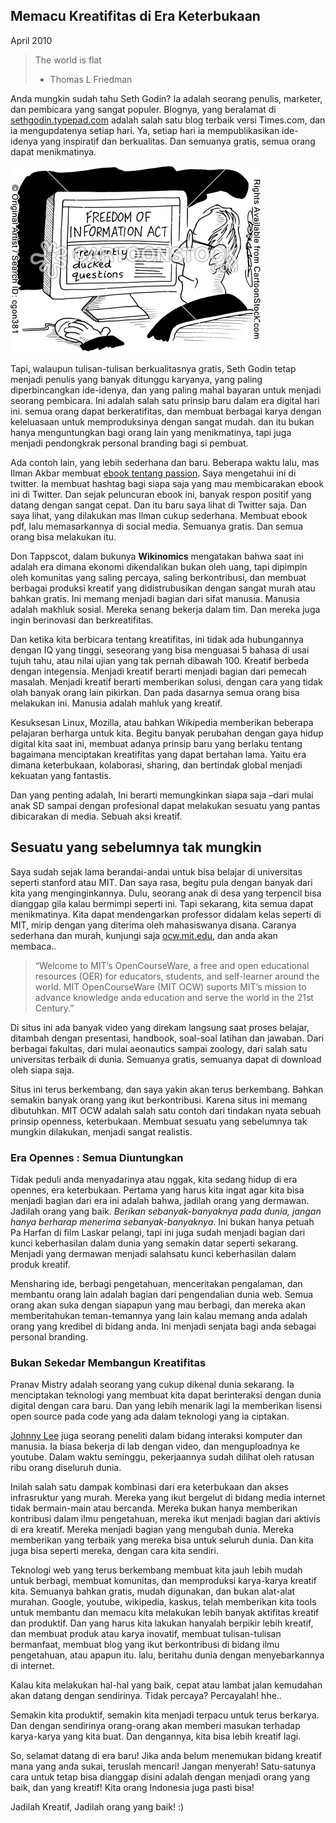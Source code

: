 ## Memacu Kreatifitas di Era Keterbukaan

April 2010

> The world is flat
> - Thomas L Friedman

Anda mungkin sudah tahu Seth Godin? Ia adalah seorang penulis, marketer, dan pembicara yang sangat populer. Blognya, yang beralamat di [sethgodin.typepad.com](http://sethgodin.typepad.com/) adalah salah satu blog terbaik versi Times.com, dan ia mengupdatenya setiap hari. Ya, setiap hari ia mempublikasikan ide-idenya yang inspiratif dan berkualitas. Dan semuanya gratis, semua orang dapat menikmatinya.

![ilustrasi](freedom.jpg "freedom")

Tapi, walaupun tulisan-tulisan berkualitasnya gratis, Seth Godin tetap menjadi penulis yang banyak ditunggu karyanya, yang paling diperbincangkan ide-idenya, dan yang paling mahal bayaran untuk menjadi seorang pembicara. Ini adalah salah satu prinsip baru dalam era digital hari ini. semua orang dapat berkeratifitas, dan membuat berbagai karya dengan keleluasaan untuk memproduksinya dengan sangat mudah. dan itu bukan hanya menguntungkan bagi orang lain yang menikmatinya, tapi juga menjadi pendongkrak personal branding bagi si pembuat.

Ada contoh lain, yang lebih sederhana dan baru. Beberapa waktu lalu, mas Ilman Akbar membuat [ebook tentang passion](http://ilmanakbar.dagdigdug.com/2010/04/13/saat-yang-sudah-nemu-passion-yang-masih-berjuang-menemukannya-bertemu-mari-saling-menyemangati/). Saya mengetahui ini di twitter. Ia membuat hashtag bagi siapa saja yang mau membicarakan ebook ini di Twitter. Dan sejak peluncuran ebook ini, banyak respon positif yang datang dengan sangat cepat. Dan itu baru saya lihat di Twitter saja. Dan saya lihat, yang dilakukan mas Ilman cukup sederhana. Membuat ebook pdf, lalu memasarkannya di social media. Semuanya gratis. Dan semua orang bisa melakukan itu.

Don Tappscot, dalam bukunya **Wikinomics** mengatakan bahwa saat ini adalah era dimana ekonomi dikendalikan bukan oleh uang, tapi dipimpin oleh komunitas yang saling percaya, saling berkontribusi, dan membuat berbagai produksi kreatif yang didistrubusikan dengan sangat murah atau bahkan gratis. Ini memang menjadi bagian dari sifat manusia. Manusia adalah makhluk sosial. Mereka senang bekerja dalam tim. Dan mereka juga ingin berinovasi dan berkreatifitas.

Dan ketika kita berbicara tentang kreatifitas, ini tidak ada hubungannya dengan IQ yang tinggi, seseorang yang bisa menguasai 5 bahasa di usai tujuh tahu, atau nilai ujian yang tak pernah dibawah 100. Kreatif berbeda dengan integensia. Menjadi kreatif berarti menjadi bagian dari pemecah masalah. Menjadi kreatif berarti memberikan solusi, dengan cara yang tidak olah banyak orang lain pikirkan. Dan pada dasarnya semua orang bisa melakukan ini. Manusia adalah mahluk yang kreatif.

Kesuksesan Linux, Mozilla, atau bahkan Wikipedia memberikan beberapa pelajaran berharga untuk kita. Begitu banyak perubahan dengan gaya hidup digital kita saat ini, membuat adanya prinsip baru yang berlaku tentang bagaimana menciptakan kreatifitas yang dapat bertahan lama. Yaitu era dimana keterbukaan, kolaborasi, sharing, dan bertindak global menjadi kekuatan yang fantastis.

Dan yang penting adalah, Ini berarti memungkinkan siapa saja –dari mulai anak SD sampai dengan profesional dapat melakukan sesuatu yang pantas dibicarakan di media. Sebuah aksi kreatif.

## Sesuatu yang sebelumnya tak mungkin

Saya sudah sejak lama berandai-andai untuk bisa belajar di universitas seperti stanford atau MIT. Dan saya rasa, begitu pula dengan banyak dari kita yang menginginkannya. Dulu, seorang anak di desa yang terpencil bisa dianggap gila kalau bermimpi seperti ini. Tapi sekarang, kita semua dapat menikmatinya. Kita dapat mendengarkan professor didalam kelas seperti di MIT, mirip dengan yang diterima oleh mahasiswanya disana. Caranya sederhana dan murah, kunjungi saja [ocw.mit.edu](http://ocw.mit.edu/), dan anda akan membaca..

> “Welcome to MIT’s OpenCourseWare, a free and open educational resources (OER) for educators, students, and self-learner around the world. MIT OpenCourseWare (MIT OCW) suports MIT’s mission to advance knowledge anda education and serve the world in the 21st Century.”

Di situs ini ada banyak video yang direkam langsung saat proses belajar, ditambah dengan presentasi, handbook, soal-soal latihan dan jawaban. Dari berbagai fakultas, dari mulai aeonautics sampai zoology, dari salah satu universitas terbaik di dunia. Semuanya gratis, semuanya dapat di download oleh siapa saja.

Situs ini terus berkembang, dan saya yakin akan terus berkembang. Bahkan semakin banyak orang yang ikut berkontribusi. Karena situs ini memang dibutuhkan. MIT OCW adalah salah satu contoh dari tindakan nyata sebuah prinsip openness, keterbukaan. Membuat sesuatu yang sebelumnya tak mungkin dilakukan, menjadi sangat realistis.

### Era Opennes : Semua Diuntungkan

Tidak peduli anda menyadarinya atau nggak, kita sedang hidup di era opennes, era keterbukaan. Pertama yang harus kita ingat agar kita bisa menjadi bagian dari era ini adalah bahwa, jadilah orang yang dermawan. Jadilah orang yang baik. *Berikan sebanyak-banyaknya pada dunia, jangan hanya berharap menerima sebanyak-banyaknya*. Ini bukan hanya petuah Pa Harfan di film Laskar pelangi, tapi ini juga sudah menjadi bagian dari kunci keberhasilan dalam dunia yang semakin datar seperti sekarang. Menjadi yang dermawan menjadi salahsatu kunci keberhasilan dalam produk kreatif.

Mensharing ide, berbagi pengetahuan, menceritakan pengalaman, dan membantu orang lain adalah bagian dari pengendalian dunia web. Semua orang akan suka dengan siapapun yang mau berbagi, dan mereka akan memberitahukan teman-temannya yang lain kalau memang anda adalah orang yang kredibel di bidang anda. Ini menjadi senjata bagi anda sebagai personal branding.

### Bukan Sekedar Membangun Kreatifitas

Pranav Mistry adalah seorang yang cukup dikenal dunia sekarang. Ia menciptakan teknologi yang membuat kita dapat berinteraksi dengan dunia digital dengan cara baru. Dan yang lebih menarik lagi Ia memberikan lisensi open source pada code yang ada dalam teknologi yang ia ciptakan.

[Johnny Lee](http://johnnylee.net/) juga seorang peneliti dalam bidang interaksi komputer dan manusia. Ia biasa bekerja di lab dengan video, dan menguploadnya ke youtube. Dalam waktu seminggu, pekerjaannya sudah dilihat oleh ratusan ribu orang diseluruh dunia.

Inilah salah satu dampak kombinasi dari era keterbukaan dan akses infrasruktur yang murah. Mereka yang ikut bergelut di bidang media internet tidak bermain-main atau bercanda. Mereka bukan hanya memberikan kontribusi dalam ilmu pengetahuan, mereka ikut menjadi bagian dari aktivis di era kreatif. Mereka menjadi bagian yang mengubah dunia. Mereka memberikan yang terbaik yang mereka bisa untuk seluruh dunia. Dan kita juga bisa seperti mereka, dengan cara kita sendiri.

Teknologi web yang terus berkembang membuat kita jauh lebih mudah untuk berbagi, membuat komunitas, dan memproduksi karya-karya kreatif kita. Semuanya bahkan gratis, mudah digunakan, dan bukan alat-alat murahan. Google, youtube, wikipedia, kaskus, telah memberikan kita tools untuk membantu dan memacu kita melakukan lebih banyak aktifitas kreatif dan produktif. Dan yang harus kita lakukan hanyalah berpikir lebih kreatif, dan membuat produk atau karya inovatif, membuat tulisan-tulisan bermanfaat, membuat blog yang ikut berkontribusi di bidang ilmu pengetahuan, atau apapun itu. lalu, beritahu dunia dengan menyebarkannya di internet.

Kalau kita melakukan hal-hal yang baik, cepat atau lambat jalan kemudahan akan datang dengan sendirinya. Tidak percaya? Percayalah! hhe..

Semakin kita produktif, semakin kita menjadi terpacu untuk terus berkarya. Dan dengan sendirinya orang-orang akan memberi masukan terhadap karya-karya yang kita buat. Dan dengannya, kita bisa lebih kreatif lagi.

So, selamat datang di era baru! Jika anda belum menemukan bidang kreatif mana yang anda sukai, teruslah mencari! Jangan menyerah! Satu-satunya cara untuk tetap bisa dianggap disini adalah dengan menjadi orang yang baik, dan yang kreatif! Kita orang Indonesia juga pasti bisa!

Jadilah Kreatif, Jadilah orang yang baik! :)